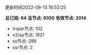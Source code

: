 更新时间2022-08-13 16:53:25

**总订阅: 64**
**总节点: 9350**
**有效节点: 2014**
- trojan节点: 102
- v2ray节点: 1621
- ss节点: 289
- ssr节点: 2
